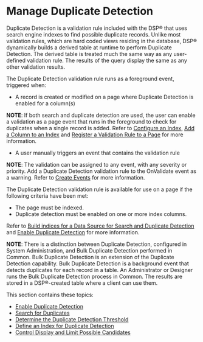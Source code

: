 # Manage Duplicate Detection

Duplicate Detection is a validation rule included with the DSP® that
uses search engine indexes to find possible duplicate records. Unlike
most validation rules, which are hard coded views residing in the
database, DSP® dynamically builds a derived table at runtime to perform
Duplicate Detection. The derived table is treated much the same way as
any user-defined validation rule. The results of the query display the
same as any other validation results.

The Duplicate Detection validation rule runs as a foreground event,
triggered when:

  - A record is created or modified on a page where Duplicate Detection
    is enabled for a column(s)

**NOTE**: If both search and duplicate detection are used, the user can
enable a validation as a page event that runs in the foreground to check
for duplicates when a single record is added. Refer to [Configure an
Index,](Configure%20an%20Index.htm) [Add a Column to an
Index](Add%20a%20Column%20to%20an%20Index.htm) and [Register a
Validation Rule to a Page](../../WebApp_Dev/ValidationRules.htm) for
more information.

  - A user manually triggers an event that contains the validation rule

**NOTE**: The validation can be assigned to any event, with any severity
or priority. Add a Duplicate Detection validation rule to the OnValidate
event as a warning. Refer to [Create
Events](../../WebApp_Dev/Create_Events.htm) for more information.

The Duplicate Detection validation rule is available for use on a page
if the following criteria have been met:

  - The page must be indexed.
  - Duplicate detection must be enabled on one or more index columns.

Refer to [Build indices for a Data Source for Search and Duplicate
Detection](Build%20Indices%20for%20a%20Data%20Source%20for%20Search%20and%20Duplicate%20Detection.htm)
and [Enable Duplicate Detection](Enable%20Duplicate%20Detection.htm) for
more information.

**NOTE**: There is a distinction between Duplicate Detection, configured
in System Administration, and Bulk Duplicate Detection performed in
Common. Bulk Duplicate Detection is an extension of the Duplicate
Detection capability. Bulk Duplicate Detection is a background event
that detects duplicates for each record in a table. An Administrator or
Designer runs the Bulk Duplicate Detection process in Common. The
results are stored in a DSP®-created table where a client can use them.

This section contains these topics:

  - [Enable Duplicate Detection](Enable%20Duplicate%20Detection.htm)
  - [Search for Duplicates](Search%20for%20Duplicates.htm)
  - [Determine the Duplicate Detection
    Threshold](Determine%20the%20Duplicate%20Detection%20Threshold.htm)
  - [Define an Index for Duplicate
    Detection](Define%20an%20Index%20for%20Duplicate%20Detection.htm)
  - [Control Display and Limit Possible
    Candidates](../Page_Desc/Control%20Display%20and%20Limit%20Possible%20Candidates.htm)
